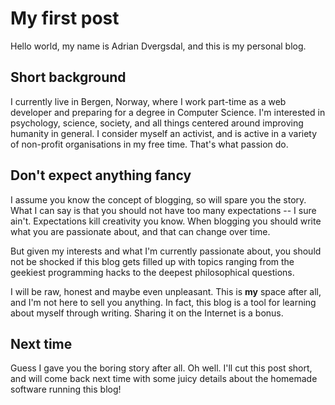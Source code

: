 # My first post

Hello world, my name is Adrian Dvergsdal, and this is my personal blog.

## Short background

I currently live in Bergen, Norway, where I work part-time as a
web developer and preparing for a degree in Computer Science. 
I'm interested in psychology, science, society, and all things
centered around improving humanity in general. I consider myself an activist,
and is active in a variety of non-profit organisations in my free time. That's
what passion do.

## Don't expect anything fancy

I assume you know the concept of blogging, so will spare you the story. What I
can say is that you should not have too many expectations -- I sure ain't.
Expectations kill creativity you know. When blogging you should write what you
are passionate about, and that can change over time.

But given my interests and what I'm currently passionate about, you should not
be shocked if this blog gets filled up with topics ranging from the geekiest
programming hacks to the deepest philosophical questions.

I will be raw, honest and maybe even unpleasant. This is **my** space after all, 
and I'm not here to sell you anything. In fact, this blog is a tool for 
learning about myself through writing. Sharing it on the Internet is a bonus.

## Next time

Guess I gave you the boring story after all. Oh well. I'll cut this post short,
and will come back next time with some juicy details about the homemade software 
running this blog!
